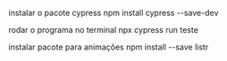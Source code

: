 instalar o pacote cypress
npm install cypress --save-dev

rodar o programa no terminal 
npx cypress run teste

instalar pacote para animações 
npm install --save listr